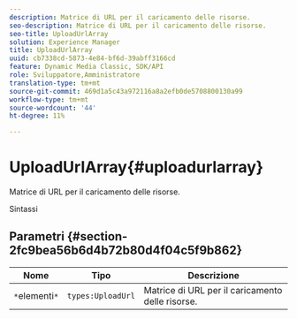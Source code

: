 ```yaml
---
description: Matrice di URL per il caricamento delle risorse.
seo-description: Matrice di URL per il caricamento delle risorse.
seo-title: UploadUrlArray
solution: Experience Manager
title: UploadUrlArray
uuid: cb7338cd-5873-4e84-bf6d-39abff3166cd
feature: Dynamic Media Classic, SDK/API
role: Sviluppatore,Amministratore
translation-type: tm+mt
source-git-commit: 469d1a5c43a972116a8a2efb0de5708800130a99
workflow-type: tm+mt
source-wordcount: '44'
ht-degree: 11%

---
```



# UploadUrlArray{#uploadurlarray}

Matrice di URL per il caricamento delle risorse.

Sintassi

## Parametri {#section-2fc9bea56b6d4b72b80d4f04c5f9b862}

| Nome | Tipo | Descrizione |
|---|---|---|
| `*`elementi`*` | `types:UploadUrl` | Matrice di URL per il caricamento delle risorse. |

